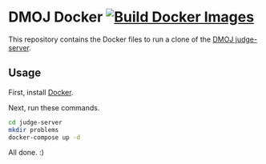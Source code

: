 # DMOJ Docker [![Build Docker Images](https://github.com/zydhanlinnar11/dmoj-judge-server/actions/workflows/docker.yml/badge.svg)](https://github.com/zydhanlinnar11/dmoj-judge-server/actions/workflows/docker.yml)

This repository contains the Docker files to run a clone of the [DMOJ judge-server](https://github.com/DMOJ/judge-server).

## Usage

First, install [Docker](https://docs.docker.com/engine/install/debian/).

Next, run these commands.

```bash
cd judge-server
mkdir problems
docker-compose up -d
```

All done. :)
